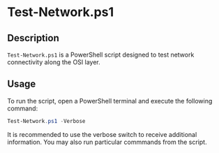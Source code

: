 # Test-Network.ps1

## Description

````Test-Network.ps1```` is a PowerShell script designed to test network connectivity along the OSI layer.

## Usage

To run the script, open a PowerShell terminal and execute the following command:

````powershell
Test-Network.ps1 -Verbose
````

It is recommended to use the verbose switch to receive additional information. You may also run particular commmands from the script.
